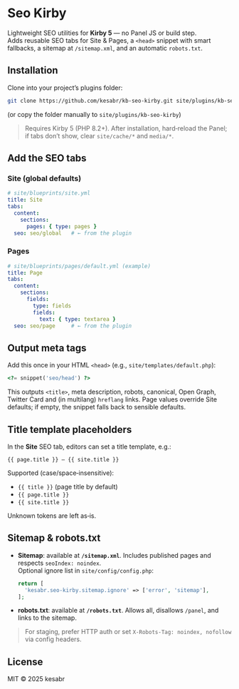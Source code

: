 # Seo Kirby

Lightweight SEO utilities for **Kirby 5** — no Panel JS or build step.  
Adds reusable SEO tabs for Site & Pages, a `<head>` snippet with smart fallbacks, a sitemap at `/sitemap.xml`, and an automatic `robots.txt`.

## Installation

Clone into your project’s plugins folder:

```bash
git clone https://github.com/kesabr/kb-seo-kirby.git site/plugins/kb-seo-kirby
```

(or copy the folder manually to `site/plugins/kb-seo-kirby`)

> Requires Kirby 5 (PHP 8.2+). After installation, hard‑reload the Panel; if tabs don’t show, clear `site/cache/*` and `media/*`.

## Add the SEO tabs

### Site (global defaults)
```yml
# site/blueprints/site.yml
title: Site
tabs:
  content:
    sections:
      pages: { type: pages }
  seo: seo/global   # ← from the plugin
```

### Pages
```yml
# site/blueprints/pages/default.yml (example)
title: Page
tabs:
  content:
    sections:
      fields:
        type: fields
        fields:
          text: { type: textarea }
  seo: seo/page     # ← from the plugin
```

## Output meta tags

Add this once in your HTML `<head>` (e.g., `site/templates/default.php`):

```php
<?= snippet('seo/head') ?>
```

This outputs `<title>`, meta description, robots, canonical, Open Graph, Twitter Card and (in multilang) `hreflang` links. Page values override Site defaults; if empty, the snippet falls back to sensible defaults.

## Title template placeholders

In the **Site** SEO tab, editors can set a title template, e.g.:

```
{{ page.title }} – {{ site.title }}
```

Supported (case/space‑insensitive):
- `{{ title }}` (page title by default)
- `{{ page.title }}`
- `{{ site.title }}`

Unknown tokens are left as‑is.

## Sitemap & robots.txt

- **Sitemap**: available at **`/sitemap.xml`**. Includes published pages and respects `seoIndex: noindex`.  
  Optional ignore list in `site/config/config.php`:
  ```php
  return [
    'kesabr.seo-kirby.sitemap.ignore' => ['error', 'sitemap'],
  ];
  ```

- **robots.txt**: available at **`/robots.txt`**. Allows all, disallows `/panel`, and links to the sitemap.

> For staging, prefer HTTP auth or set `X-Robots-Tag: noindex, nofollow` via config headers.

## License

MIT © 2025 kesabr
